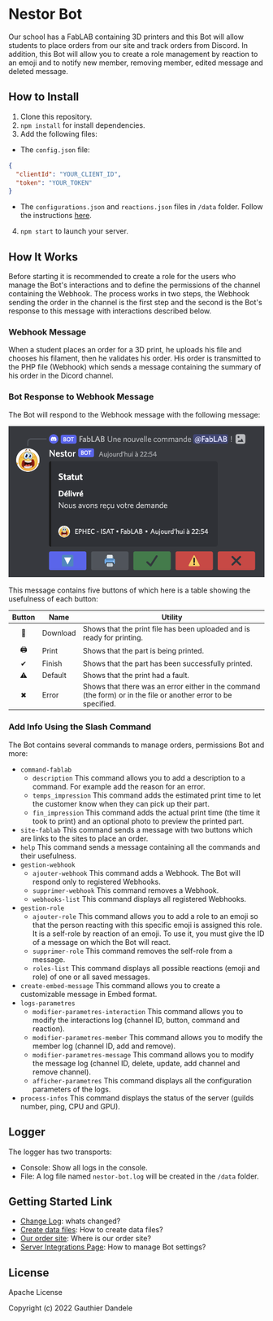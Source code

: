 # Nestor Bot

Our school has a FabLAB containing 3D printers and this Bot will allow students to place orders from our site and track orders from Discord.
In addition, this Bot will allow you to create a role management by reaction to an emoji and to notify new member, removing member, edited message and deleted message.

## How to Install

1. Clone this repository.
2. `npm install` for install dependencies.
3. Add the following files:

  - The `config.json` file:
  ```json
  {
    "clientId": "YOUR_CLIENT_ID",
    "token": "YOUR_TOKEN"
  }
  ```
  - The `configurations.json` and `reactions.json` files in `/data` folder. Follow the instructions [here](./data/README.md).

4. `npm start` to launch your server.

## How It Works

Before starting it is recommended to create a role for the users who manage the Bot's interactions and to define the permissions of the channel containing the Webhook.
The process works in two steps, the Webhook sending the order in the channel is the first step and the second is the Bot's response to this message with interactions described below.

### Webhook Message

When a student places an order for a 3D print, he uploads his file and chooses his filament, then he validates his order. His order is transmitted to the PHP file (Webhook) which sends a message containing the summary of his order in the Dicord channel.

### Bot Response to Webhook Message

The Bot will respond to the Webhook message with the following message:

![bot_reponse](./docs/images/bot_response.png)

This message contains five buttons of which here is a table showing the usefulness of each button:

| Button | Name | Utility |
|:---:|---|---|
| 🔽 | Download | Shows that the print file has been uploaded and is ready for printing. |
| 🖨 | Print | Shows that the part is being printed. |
| ✔ | Finish | Shows that the part has been successfully printed. |
| ⚠ | Default | Shows that the print had a fault. |
| ✖ | Error | Shows that there was an error either in the command (the form) or in the file or another error to be specified. |

### Add Info Using the Slash Command

The Bot contains several commands to manage orders, permissions Bot and more:

- `command-fablab`
  - `description`
  This command allows you to add a description to a command. For example add the reason for an error.
  - `temps_impression`
  This command adds the estimated print time to let the customer know when they can pick up their part.
  - `fin_impression`
  This command adds the actual print time (the time it took to print) and an optional photo to preview the printed part.
- `site-fablab`
This command sends a message with two buttons which are links to the sites to place an order.
- `help`
This command sends a message containing all the commands and their usefulness.
- `gestion-webhook`
  - `ajouter-webhook`
  This command adds a Webhook. The Bot will respond only to registered Webhooks.
  - `supprimer-webhook`
  This command removes a Webhook.
  - `webhooks-list`
  This command displays all registered Webhooks.
- `gestion-role`
  - `ajouter-role`
  This command allows you to add a role to an emoji so that the person reacting with this specific emoji is assigned this role. It is a self-role by reaction of an emoji. To use it, you must give the ID of a message on which the Bot will react.
  - `supprimer-role`
  This command removes the self-role from a message.
  - `roles-list`
  This command displays all possible reactions (emoji and role) of one or all saved messages.
- `create-embed-message`
  This command allows you to create a customizable message in Embed format.
- `logs-parametres`
  - `modifier-parametres-interaction`
  This command allows you to modify the interactions log (channel ID, button, command and reaction).
  - `modifier-parametres-member`
  This command allows you to modify the member log (channel ID, add and remove).
  - `modifier-parametres-message`
  This command allows you to modify the message log (channel ID, delete, update, add channel and remove channel).
  - `afficher-parametres`
  This command displays all the configuration parameters of the logs.
- `process-infos`
This command displays the status of the server (guilds number, ping, CPU and GPU).

## Logger

The logger has two transports:
- Console: Show all logs in the console.
- File: A log file named `nestor-bot.log` will be created in the `/data` folder.

## Getting Started Link

- [Change Log](./CHANGELOG.md): whats changed?
- [Create data files](./data/README.md): How to create data files?
- [Our order site](https://nestor-pages.herokuapp.com): Where is our order site?
- [Server Integrations Page](./src/commands/README.md#server-integrations-page): How to manage Bot settings?

## License

Apache License

Copyright (c) 2022 Gauthier Dandele
